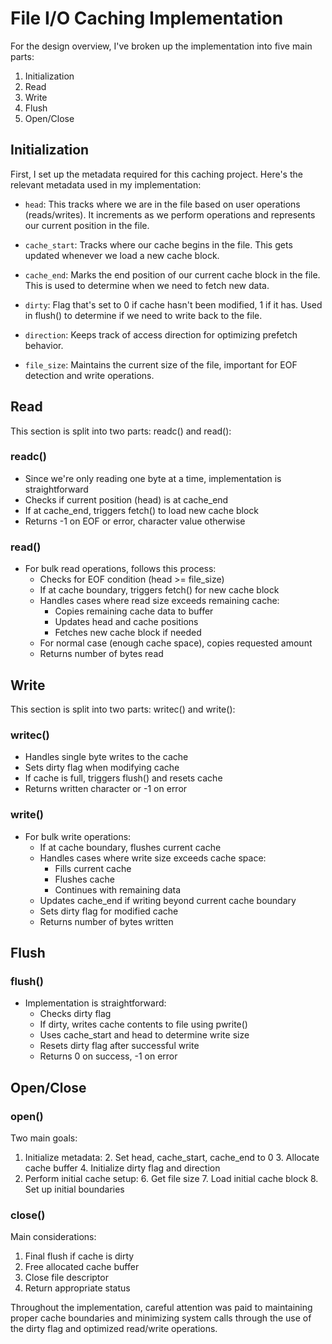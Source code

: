 # File I/O Caching Implementation

For the design overview, I've broken up the implementation into five main parts:

1. Initialization
2. Read
3. Write
4. Flush
5. Open/Close

## Initialization

First, I set up the metadata required for this caching project. Here's the relevant metadata used in my implementation:

- `head`: This tracks where we are in the file based on user operations (reads/writes). It increments as we perform operations and represents our current position in the file.
	  
- `cache_start`: Tracks where our cache begins in the file. This gets updated whenever we load a new cache block.
	  
- `cache_end`: Marks the end position of our current cache block in the file. This is used to determine when we need to fetch new data.
	  
- `dirty`: Flag that's set to 0 if cache hasn't been modified, 1 if it has. Used in flush() to determine if we need to write back to the file.
	  
- `direction`: Keeps track of access direction for optimizing prefetch behavior.
	  
- `file_size`: Maintains the current size of the file, important for EOF detection and write operations.

## Read

This section is split into two parts: readc() and read():

### readc()
- Since we're only reading one byte at a time, implementation is straightforward
- Checks if current position (head) is at cache\_end
- If at cache\_end, triggers fetch() to load new cache block
- Returns -1 on EOF or error, character value otherwise

### read()
- For bulk read operations, follows this process:
  - Checks for EOF condition (head \>= file\_size)
  - If at cache boundary, triggers fetch() for new cache block
  - Handles cases where read size exceeds remaining cache:
	 - Copies remaining cache data to buffer
	 - Updates head and cache positions
	 - Fetches new cache block if needed
  - For normal case (enough cache space), copies requested amount
  - Returns number of bytes read

## Write

This section is split into two parts: writec() and write():

### writec()
- Handles single byte writes to the cache
- Sets dirty flag when modifying cache
- If cache is full, triggers flush() and resets cache
- Returns written character or -1 on error

### write()
- For bulk write operations:
  - If at cache boundary, flushes current cache
  - Handles cases where write size exceeds cache space:
	 - Fills current cache
	 - Flushes cache
	 - Continues with remaining data
  - Updates cache\_end if writing beyond current cache boundary
  - Sets dirty flag for modified cache
  - Returns number of bytes written

## Flush

### flush()
- Implementation is straightforward:
  - Checks dirty flag
  - If dirty, writes cache contents to file using pwrite()
  - Uses cache\_start and head to determine write size
  - Resets dirty flag after successful write
  - Returns 0 on success, -1 on error

## Open/Close

### open()
Two main goals:
1. Initialize metadata:
   2. Set head, cache\_start, cache\_end to 0
   3. Allocate cache buffer
   4. Initialize dirty flag and direction
2. Perform initial cache setup:
   6. Get file size
   7. Load initial cache block
   8. Set up initial boundaries

### close()
Main considerations:
1. Final flush if cache is dirty
2. Free allocated cache buffer
3. Close file descriptor
4. Return appropriate status

Throughout the implementation, careful attention was paid to maintaining proper cache boundaries and minimizing system calls through the use of the dirty flag and optimized read/write operations.


